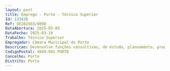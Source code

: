 ```yaml
--- 
layout: post
title: Emprego - Porto - Técnico Superior
Id: 133438
Ref: OE202503/0090
DataAbertura: 2025-03-05
DataFecho: 2025-03-19
Trabalho: Técnico Superior
Empregador: Câmara Municipal do Porto
Descricao: Desenvolve funções consultivas, de estudo, planeamento, programação, avaliação e aplicação de métodos e processos de natureza técnica e ou científica, que fundamentam e preparam a decisão. Elabora estudos, projetos e atividades conducentes à definição e concretização das políticas do município no âmbito das atividades previstas no projeto candidatado ao abrigo do programa HORIZON MISS 2022 CLIMA 01, designadamente na gestão e apoio técnico ao projeto  NBRACER  (Nature Based Solutions for Atlantic Regional Climate Resilience).
CodigoPostal: 4049-001 PORTO
Concelho: Porto
Distrito: Porto
--- 
```

